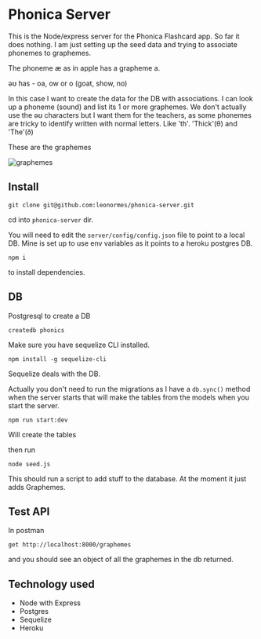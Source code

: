 # Phonica Server

This is the Node/express server for the Phonica Flashcard app. So far it does nothing. I am just setting up the seed data and trying to associate phonemes to graphemes. 

The phoneme &#230; as in apple has a grapheme a.

&#601;&#650; has - oa, ow or o (goat, show, no)

In this case I want to create the data for the DB with associations. I can look up a phoneme (sound) and list its 1 or more graphemes. We don't actually use the 	&#601;&#650; characters but I want them for the teachers, as some phonemes are tricky to identify written with normal letters. Like 'th'. 'Thick'(&#952;) and 'The'(&#240;)

These are the graphemes

![graphemes](http://jollylearning.co.uk/wordpress/images/LetterSounds.gif)
## Install
`git clone git@github.com:leonormes/phonica-server.git`

cd into `phonica-server` dir.

You will need to edit the `server/config/config.json` file to point to a local DB. Mine is set up to use env variables as it points to a heroku postgres DB.

`npm i` 

to install dependencies.

## DB

Postgresql to create a DB

`createdb phonics`

Make sure you have sequelize CLI installed.

`npm install -g sequelize-cli`

Sequelize deals with the DB. 

Actually you don't need to run the migrations as I have a `db.sync()` method when the server starts that will make
the tables from the models when you start the server.

`npm run start:dev`

Will create the tables

then run

 `node seed.js`

This should run a script to add stuff to the database. At the moment it just adds Graphemes. 

## Test API

In postman 

`get http://localhost:8000/graphemes`

and you should see an object of all the graphemes in the db returned.
## Technology used

- Node with Express
- Postgres
- Sequelize
- Heroku
